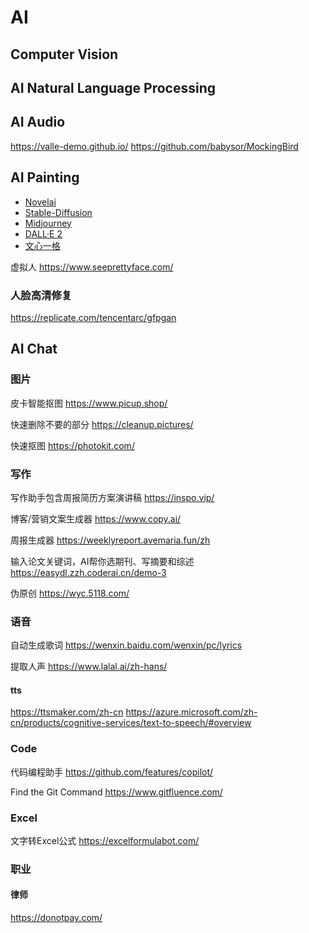 # AI

## Computer Vision

## AI Natural Language Processing

## AI Audio

 https://valle-demo.github.io/
 https://github.com/babysor/MockingBird


## AI Painting


 * [Novelai](https://novelai.net/)
 * [Stable-Diffusion](https://replicate.com/stability-ai/stable-diffusion)
 * [Midjourney](https://www.midjourney.com/home/)
 * [DALL·E 2](https://openai.com/product/dall-e-2)
 * [文心一格](https://yige.baidu.com/#/)

虚拟人
https://www.seeprettyface.com/


### 人脸高清修复

https://replicate.com/tencentarc/gfpgan

## AI Chat

### 图片
皮卡智能抠图
https://www.picup.shop/


快速删除不要的部分
https://cleanup.pictures/


快速抠图
https://photokit.com/

### 写作 

写作助手包含周报简历方案演讲稿
https://inspo.vip/

博客/营销文案生成器
https://www.copy.ai/

周报生成器
https://weeklyreport.avemaria.fun/zh

输入论文关键词，AI帮你选期刊、写摘要和综述
https://easydl.zzh.coderai.cn/demo-3

伪原创
https://wyc.5118.com/

### 语音
自动生成歌词
https://wenxin.baidu.com/wenxin/pc/lyrics

提取人声
https://www.lalal.ai/zh-hans/

#### tts
https://ttsmaker.com/zh-cn
https://azure.microsoft.com/zh-cn/products/cognitive-services/text-to-speech/#overview

### Code

代码编程助手
https://github.com/features/copilot/

Find the Git Command
https://www.gitfluence.com/

### Excel

文字转Excel公式
https://excelformulabot.com/


### 职业

#### 律师
https://donotpay.com/
